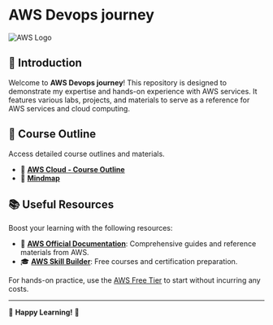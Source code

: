 # AWS Devops journey

![AWS Logo](https://upload.wikimedia.org/wikipedia/commons/9/93/Amazon_Web_Services_Logo.svg)

## 🌟 Introduction
Welcome to **AWS Devops journey**! This repository is designed to demonstrate my expertise and hands-on experience with AWS services. It features various labs, projects, and materials to serve as a reference for AWS services and cloud computing.



## 📑 Course Outline

Access detailed course outlines and materials.

- 📂 **[AWS Cloud - Course Outline](https://roadmap.sh/aws)**
- 🧠 **[Mindmap]()**


## 📚 Useful Resources

Boost your learning with the following resources:

- 📖 **[AWS Official Documentation](https://docs.aws.amazon.com/)**: Comprehensive guides and reference materials from AWS.
- 🎓 **[AWS Skill Builder](https://www.aws.training/)**: Free courses and certification preparation.

For hands-on practice, use the [AWS Free Tier](https://aws.amazon.com/free/) to start without incurring any costs.

---

🌟 **Happy Learning!** 🌟
